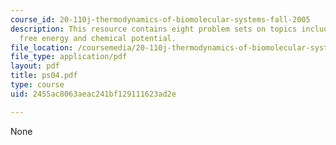 ```yaml
---
course_id: 20-110j-thermodynamics-of-biomolecular-systems-fall-2005
description: This resource contains eight problem sets on topics including gibb's
  free energy and chemical potential.
file_location: /coursemedia/20-110j-thermodynamics-of-biomolecular-systems-fall-2005/2455ac8063aeac241bf129111623ad2e_ps04.pdf
file_type: application/pdf
layout: pdf
title: ps04.pdf
type: course
uid: 2455ac8063aeac241bf129111623ad2e

---
```

None
